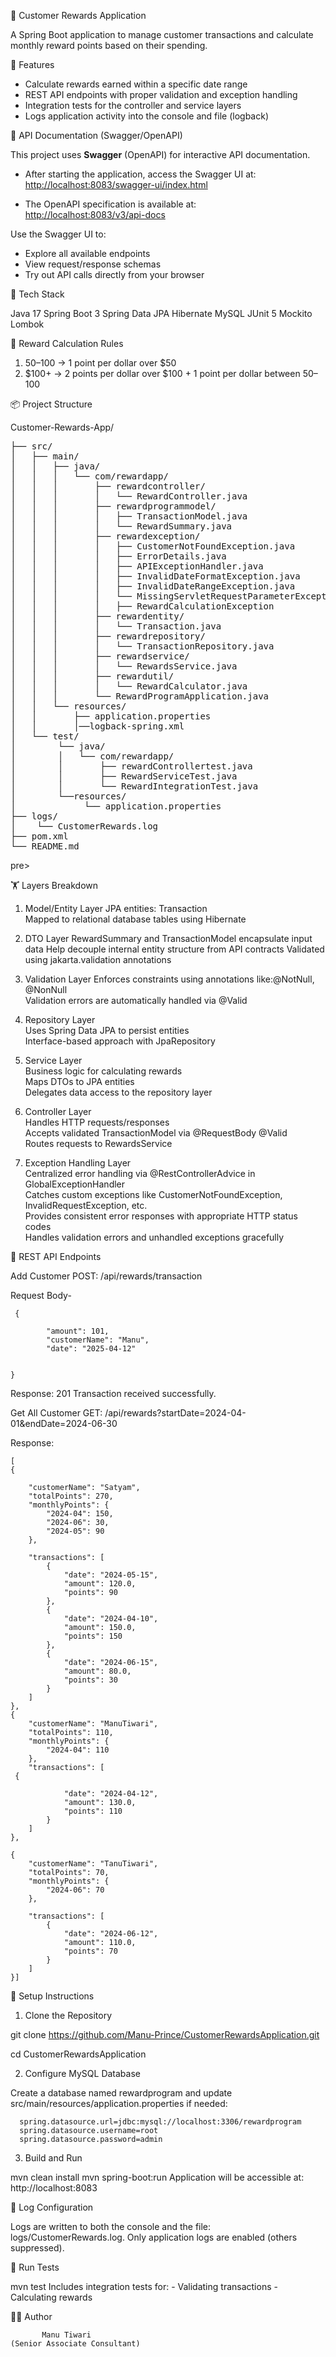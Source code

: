 🎁 Customer Rewards Application

A Spring Boot application to manage customer transactions and calculate monthly reward points based on their spending.

📌 Features

- Calculate rewards earned within a specific date range
- REST API endpoints with proper validation and exception handling
- Integration tests for the controller and service layers
- Logs application activity into the console and file (logback)

📖 API Documentation (Swagger/OpenAPI)

This project uses **Swagger** (OpenAPI) for interactive API documentation.

- After starting the application, access the Swagger UI at:  
  [http://localhost:8083/swagger-ui/index.html](http://localhost:8083/swagger-ui/index.html)

- The OpenAPI specification is available at:  
  [http://localhost:8083/v3/api-docs](http://localhost:8083/v3/api-docs)

Use the Swagger UI to:
- Explore all available endpoints
- View request/response schemas
- Try out API calls directly from your browser
  
🧰 Tech Stack

Java 17
Spring Boot 3
Spring Data JPA
Hibernate
MySQL
JUnit 5
Mockito
Lombok

🎯 Reward Calculation Rules

 1. $50–$100 → 1 point per dollar over $50      
 2. $100+ → 2 points per dollar over $100 + 1 point per dollar between $50–$100

📦 Project Structure

Customer-Rewards-App/
<pre>
├── src/
│   ├── main/
│   │   ├── java/
│   │   │   └── com/rewardapp/
│   │   │       ├── rewardcontroller/
│   │   │       │   └── RewardController.java
│   │   │       ├── rewardprogrammodel/
│   │   │       │   ├── TransactionModel.java
│   │   │       │   └── RewardSummary.java
│   │   │       ├── rewardexception/
│   │   │       │   ├── CustomerNotFoundException.java
│   │   │       │   ├── ErrorDetails.java
│   │   │       │   ├── APIExceptionHandler.java
│   │   │       │   ├── InvalidDateFormatException.java
│   │   │       │   ├── InvalidDateRangeException.java
│   │   │       │   └── MissingServletRequestParameterException
│   │   │       │   ├── RewardCalculationException  
│   │   │       ├── rewardentity/
│   │   │       │   └── Transaction.java
│   │   │       ├── rewardrepository/
│   │   │       │   └── TransactionRepository.java
│   │   │       ├── rewardservice/
│   │   │       │   └── RewardsService.java
│   │   │       ├── rewardutil/
│   │   │       │   └── RewardCalculator.java
│   │   │       └── RewardProgramApplication.java
│   │   └── resources/
│   │       ├── application.properties
│   │       │──logback-spring.xml
│   └── test/
│        └── java/
│        │   └── com/rewardapp/
│        │       ├── rewardControllertest.java
│        │       ├── RewardServiceTest.java
│        │       └── RewardIntegrationTest.java
│        └──resources/
│             └── application.properties
├── logs/
│    └── CustomerRewards.log      
├── pom.xml
└── README.md
</pre>pre>

🏋️️ Layers Breakdown

1. Model/Entity Layer
      JPA entities: Transaction    
      Mapped to relational database tables using Hibernate

2. DTO Layer 
      RewardSummary and TransactionModel encapsulate input data 
      Help decouple internal entity structure from API contracts 
      Validated using jakarta.validation annotations

3. Validation Layer
      Enforces constraints using annotations like:@NotNull, @NonNull   
      Validation errors are automatically handled via @Valid

4. Repository Layer    
      Uses Spring Data JPA to persist entities    
      Interface-based approach with JpaRepository

5. Service Layer    
      Business logic for calculating rewards    
      Maps DTOs to JPA entities    
      Delegates data access to the repository layer

6. Controller Layer    
      Handles HTTP requests/responses    
      Accepts validated TransactionModel via @RequestBody @Valid    
      Routes requests to RewardsService

7. Exception Handling Layer    
      Centralized error handling via @RestControllerAdvice in GlobalExceptionHandler    
      Catches custom exceptions like CustomerNotFoundException, InvalidRequestException, etc.    
      Provides consistent error responses with appropriate HTTP status codes    
      Handles validation errors and unhandled exceptions gracefully

📡 REST API Endpoints

Add Customer
POST: /api/rewards/transaction

Request Body-


     {
          
            "amount": 101,
            "customerName": "Manu",
            "date": "2025-04-12"
            

    }

Response:
201 Transaction received successfully.

Get All Customer
GET: /api/rewards?startDate=2024-04-01&endDate=2024-06-30

Response:

    [
    {
       
        "customerName": "Satyam",
        "totalPoints": 270,
        "monthlyPoints": {
            "2024-04": 150,
            "2024-06": 30,
            "2024-05": 90
        },
      
        "transactions": [
            {
                "date": "2024-05-15",
                "amount": 120.0,
                "points": 90
            },
            {
                "date": "2024-04-10",
                "amount": 150.0,
                "points": 150
            },
            {
                "date": "2024-06-15",
                "amount": 80.0,
                "points": 30
            }
        ]
    },
    {
        "customerName": "ManuTiwari",
        "totalPoints": 110,
        "monthlyPoints": {
            "2024-04": 110
        },
        "transactions": [
     {
           
                "date": "2024-04-12",
                "amount": 130.0,
                "points": 110
            }
        ]
    },
   
    {
        "customerName": "TanuTiwari",
        "totalPoints": 70,
        "monthlyPoints": {
            "2024-06": 70
        },
       
        "transactions": [
            {
                "date": "2024-06-12",
                "amount": 110.0,
                "points": 70
            }
        ]
    }]
    

🚀 Setup Instructions

1. Clone the Repository

git clone https://github.com/Manu-Prince/CustomerRewardsApplication.git

cd CustomerRewardsApplication

2. Configure MySQL Database

Create a database named rewardprogram and update src/main/resources/application.properties 
if needed:

      spring.datasource.url=jdbc:mysql://localhost:3306/rewardprogram
      spring.datasource.username=root
      spring.datasource.password=admin

3. Build and Run

mvn clean install
mvn spring-boot:run
Application will be accessible at: http://localhost:8083

📂 Log Configuration

Logs are written to both the console and the file: logs/CustomerRewards.log. Only application logs are enabled (others suppressed).

🧪 Run Tests

mvn test
Includes integration tests for:
      - Validating transactions
      - Calculating rewards

👩‍💻 Author

           Manu Tiwari
    (Senior Associate Consultant)

